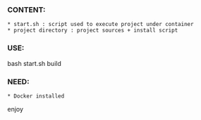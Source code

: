 ### CONTENT:
	* start.sh : script used to execute project under container
	* project directory : project sources + install script
### USE:
bash start.sh build

### NEED:
	* Docker installed
enjoy
